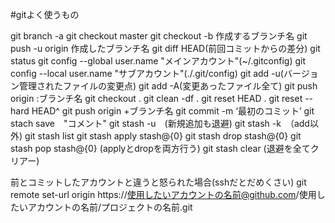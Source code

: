 #gitよく使うもの

git branch -a
git checkout master
git checkout -b 作成するブランチ名
git push -u origin 作成したブランチ名
git diff HEAD(前回コミットからの差分)
git status
git config --global user.name "メインアカウント"(~/.gitconfig)
git config --local user.name "サブアカウント"(./.git/config)
git add -u(バージョン管理されたファイルの変更点)
git add -A(変更あったファイル全て)
git push origin :ブランチ名
git checkout .
git clean -df .
git reset HEAD .
git reset --hard HEAD^
git push origin +ブランチ名
git commit -m ‘最初のコミット’
git stach save　"コメント"
git stash -u　(新規追加も退避)
git stash -k　（add以外)
git stash list
git stash apply stash@{0}
git stash drop stash@{0}
git stash pop stash@{0} (applyとdropを両方行う)
git stash clear (退避を全てクリアー)


前とコミットしたアカウントと違うと怒られた場合(sshだとだめくさい)
git remote set-url origin https://使用したいアカウントの名前@github.com/使用したいアカウントの名前/プロジェクトの名前.git
